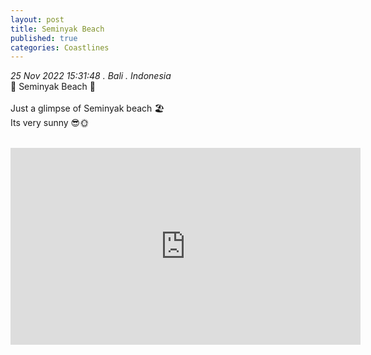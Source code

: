 ```yaml
---
layout: post
title: Seminyak Beach
published: true
categories: Coastlines
---
```

_25 Nov 2022 15:31:48 . Bali . Indonesia_
<br>
📍 Seminyak Beach 📍
<br>
<br>
Just a glimpse of Seminyak beach 🏖️
<br>
Its very sunny 😎🌞
<br>
<br>
<iframe width="560" height="315" src="https://www.youtube.com/embed/RwGVe73Ag4k" frameborder="0" allow="accelerometer; autoplay; encrypted-media; gyroscope; picture-in-picture" allowfullscreen></iframe>

